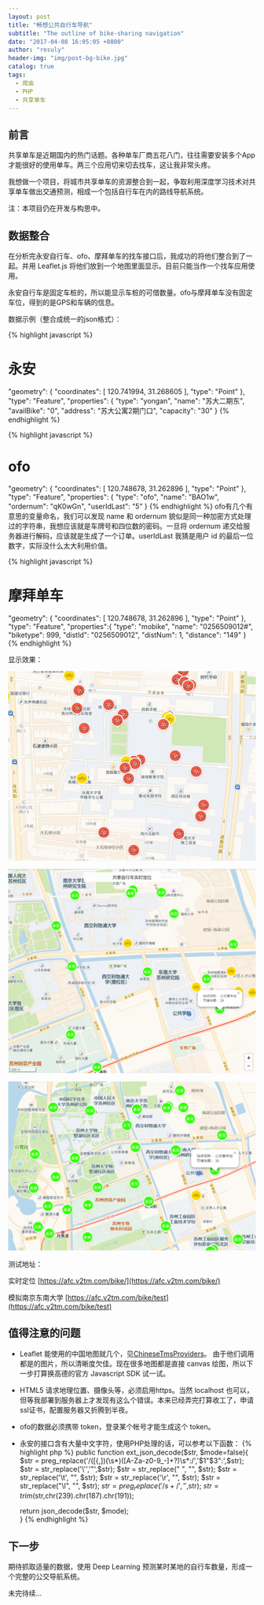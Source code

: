 ```yaml
---
layout: post
title: "畅想公共自行车导航"
subtitle: "The outline of bike-sharing navigation"
date: "2017-04-08 16:05:05 +0800"
author: "resuly"
header-img: "img/post-bg-bike.jpg"
catalog: true
tags:
  - 爬虫
  - PHP
  - 共享单车
---
```


## 前言

共享单车是近期国内的热门话题。各种单车厂商五花八门，往往需要安装多个App才能很好的使用单车。两三个应用切来切去找车，这让我非常头疼。

我想做一个项目，将城市共享单车的资源整合到一起，争取利用深度学习技术对共享单车做出交通预测，相成一个包括自行车在内的路线导航系统。

注：本项目仍在开发与构思中。

## 数据整合

在分析完永安自行车、ofo、摩拜单车的找车接口后，我成功的将他们整合到了一起。并用 Leaflet.js 将他们放到一个地图里面显示。目前只能当作一个找车应用使用。

永安自行车是固定车桩的，所以能显示车桩的可借数量。ofo与摩拜单车没有固定车位，得到的是GPS和车辆的信息。

数据示例（整合成统一的json格式）：

{% highlight javascript %}
# 永安
"geometry": {
  "coordinates": [
    120.741994,
    31.268605
  ],
  "type": "Point"
},
"type": "Feature",
"properties": {
  "type": "yongan",
  "name": "苏大二期东",
  "availBike": "0",
  "address": "苏大公寓2期门口",
  "capacity": "30"
}
{% endhighlight %}

{% highlight javascript %}
# ofo
"geometry": {
  "coordinates": [
    120.748678,
    31.262896
  ],
  "type": "Point"
},
"type": "Feature",
"properties": {
  "type": "ofo",
  "name": "BAO1w",
  "ordernum": "qK0wGn",
  "userIdLast": "5"
}
{% endhighlight %}
ofo有几个有意思的变量命名，我们可以发现 name 和 ordernum 貌似是同一种加密方式处理过的字符串，我想应该就是车牌号和四位数的密码。一旦将 ordernum 递交给服务器进行解码，应该就是生成了一个订单。userIdLast 我猜是用户 id 的最后一位数字，实际没什么太大利用价值。

{% highlight javascript %}
# 摩拜单车
"geometry": {
  "coordinates": [
    120.748678,
    31.262896
  ],
  "type": "Point"
},
"type": "Feature",
"properties":{
  "type": "mobike",
  "name": "0256509012#",
  "biketype": 999,
  "distId": "0256509012",
  "distNum": 1,
  "distance": "149"
}
{% endhighlight %}

显示效果：

![](/img/in_post/2017/04/2.jpg)

![](/img/in_post/2017/04/3.png)

![](/img/in_post/2017/04/4.png)


测试地址：

实时定位
[https://afc.v2tm.com/bike/](https://afc.v2tm.com/bike/)

模拟南京东南大学
[https://afc.v2tm.com/bike/test](https://afc.v2tm.com/bike/test)

## 值得注意的问题

- Leaflet 能使用的中国地图就几个，见[ChineseTmsProviders](https://github.com/htoooth/Leaflet.ChineseTmsProviders)。
由于他们调用都是的图片，所以清晰度欠佳。现在很多地图都是直接 canvas 绘图，所以下一步打算换高德的官方 Javascript SDK 试一试。
- HTML5 请求地理位置、摄像头等，必须启用https。当然 localhost 也可以，但等我部署到服务器上才发现有这么个错误。本来已经弄完打算收工了，申请ssl证书，配置服务器又折腾到半夜。
- ofo的数据必须携带 token，登录某个帐号才能生成这个 token。
- 永安的接口含有大量中文字符，使用PHP处理的话，可以参考以下函数：
{% highlight php %}
public function ext_json_decode($str, $mode=false){  
    $str = preg_replace('/([{,])(\s*)([A-Za-z0-9_\-]+?)\s*:/','$1"$3":',$str);
    $str = str_replace('\'','"',$str);
    $str = str_replace(" ", "", $str);
    $str = str_replace('\t', "", $str);
    $str = str_replace('\r', "", $str);
    $str = str_replace("\l", "", $str);
    $str = preg_replace('/s+/', '',$str);
    $str = trim($str,chr(239).chr(187).chr(191));

    return json_decode($str, $mode);  
}
{% endhighlight %}


## 下一步

期待抓取适量的数据，使用 Deep Learning 预测某时某地的自行车数量，形成一个完整的公交导航系统。

未完待续...
